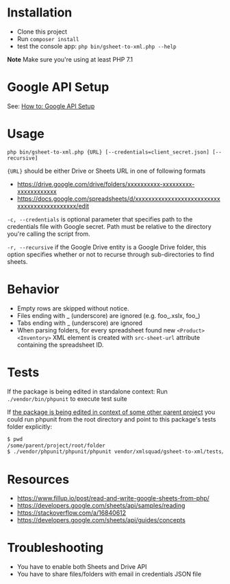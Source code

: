 # Installation
- Clone this project
- Run `composer install`
- test the console app: `php bin/gsheet-to-xml.php --help`

__Note__ Make sure you're using at least PHP 7.1

# Google API Setup

See: [How to: Google API Setup](https://github.com/xmlsquad/xml-authoring-library/blob/master/HowTo-GoogleAPISetup.md)


# Usage
`php bin/gsheet-to-xml.php {URL} [--credentials=client_secret.json] [--recursive]`

`{URL}` should be either Drive or Sheets URL in one of following formats
- https://drive.google.com/drive/folders/xxxxxxxxxx-xxxxxxxxx-xxxxxxxxxxxx
- https://docs.google.com/spreadsheets/d/xxxxxxxxxxxxxxxxxxxxxxxxxxxxxxxxxxxxxxxxxxxx/edit

`-c, --credentials` is optional parameter that specifies path to the credentials file with Google secret. Path
must be relative to the directory you're calling the script from.

`-r, --recursive` if the Google Drive entity is a Google Drive folder, this option specifies whether or not to recurse 
through sub-directories to find sheets.

# Behavior

- Empty rows are skipped without notice.
- Files ending with _ (underscore) are ignored (e.g. foo_.xslx, foo_)
- Tabs ending with _ (underscore) are ignored
- When parsing folders, for every spreadsheet found new `<Product><Inventory>` XML element is created with `src-sheet-url` attribute
containing the spreadsheet ID.

# Tests

If the package is being edited in standalone context:
Run `./vendor/bin/phpunit` to execute test suite

If [the package is being edited in context of some other parent project](https://github.com/xmlsquad/gsheet-to-xml/issues/21#issuecomment-400342043) you could run phpunit from the root directory and point to this package's tests folder explicitly:
```bash
$ pwd
/some/parent/project/root/folder
$ ./vendor/phpunit/phpunit/phpunit vendor/xmlsquad/gsheet-to-xml/tests/
```


# Resources
- https://www.fillup.io/post/read-and-write-google-sheets-from-php/
- https://developers.google.com/sheets/api/samples/reading
- https://stackoverflow.com/a/16840612
- https://developers.google.com/sheets/api/guides/concepts

# Troubleshooting
- You have to enable both Sheets and Drive API
- You have to share files/folders with email in credentials JSON file

